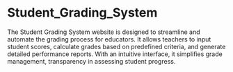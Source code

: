 # Student_Grading_System
The Student Grading System website is designed to streamline and automate the grading process for educators. It allows teachers to input student scores, calculate grades based on predefined criteria, and generate detailed performance reports. With an intuitive interface, it simplifies grade management,  transparency in assessing student progress.
